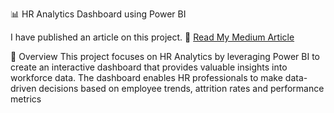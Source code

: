 📊 HR Analytics Dashboard using Power BI 

I have published an article on this project.
🔗 [Read My Medium Article](https://medium.com/@soumyachalluru/hr-analytics-dashboard-using-powerbi-382c05e0ccb6)  

📌 Overview
This project focuses on HR Analytics by leveraging Power BI to create an interactive dashboard that provides valuable insights into workforce data. 
The dashboard enables HR professionals to make data-driven decisions based on employee trends, attrition rates and performance metrics
